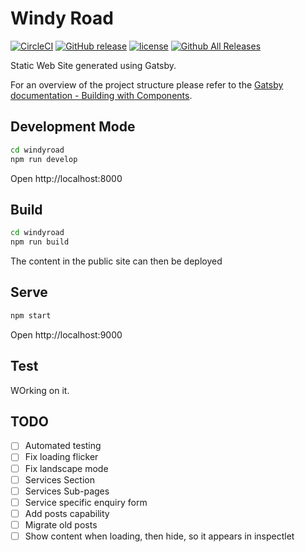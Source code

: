 # Windy Road

[![CircleCI](https://img.shields.io/circleci/project/github/windyroad/windyroad.svg)](https://circleci.com/gh/windyroad/workflows/windyroad)
[![GitHub release](https://img.shields.io/github/release/windyroad/windyroad.svg)](https://github.com/windyroad/windyroad/releases/latest)
[![license](https://img.shields.io/github/license/windyroad/windyroad.svg)](https://github.com/windyroad/windyroad/blob/master/LICENSE)
[![Github All Releases](https://img.shields.io/github/downloads/windyroad/windyroad/total.svg)](https://github.com/windyroad/windyroad/releases)


Static Web Site generated using Gatsby.

For an overview of the project structure please refer to the [Gatsby documentation - Building with Components](https://www.gatsbyjs.org/docs/building-with-components/).

## Development Mode

```sh
cd windyroad
npm run develop
```

Open http://localhost:8000

## Build

```sh
cd windyroad
npm run build
```

The content in the public site can then be deployed

## Serve

``` sh
npm start
```

Open http://localhost:9000

## Test

WOrking on it.

## TODO

- [ ] Automated testing
- [ ] Fix loading flicker
- [ ] Fix landscape mode
- [ ] Services Section
- [ ] Services Sub-pages
- [ ] Service specific enquiry form
- [ ] Add posts capability
- [ ] Migrate old posts
- [ ] Show content when loading, then hide, so it appears in inspectlet
